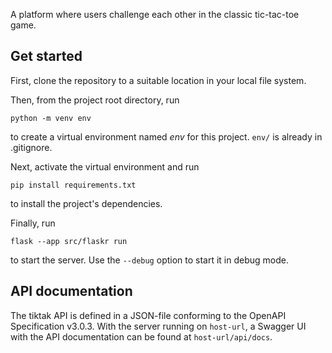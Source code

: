A platform where users challenge each other in the classic tic-tac-toe game.

## Get started
First, clone the repository to a suitable location in your local file system.

Then, from the project root directory, run
```
python -m venv env
```
to create a virtual environment named *env* for this project. `env/` is already in .gitignore.

Next, activate the virtual environment and run
```
pip install requirements.txt
```
to install the project's dependencies.

Finally, run
```
flask --app src/flaskr run
```
to start the server. Use the `--debug` option to start it in debug mode.

## API documentation
The tiktak API is defined in a JSON-file conforming to the OpenAPI Specification v3.0.3. With the server running on `host-url`, a Swagger UI with the API documentation can be found at `host-url/api/docs`.